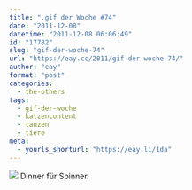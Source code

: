 ```yaml
---
title: ".gif der Woche #74"
date: "2011-12-08"
datetime: "2011-12-08 06:06:49"
id: "17782"
slug: "gif-der-woche-74"
url: "https://eay.cc/2011/gif-der-woche-74/"
author: "eay"
format: "post"
categories:
  - the-others
tags:
  - gif-der-woche
  - katzencontent
  - tanzen
  - tiere
meta:
  - yourls_shorturl: "https://eay.li/1da"
---
```


![](https://eay.cc/uploads/2011/catdance.gif) Dinner für Spinner.
